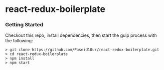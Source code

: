 # react-redux-boilerplate

### Getting Started

Checkout this repo, install dependencies, then start the gulp process with the following:

```
> git clone https://github.com/Poseid10ur/react-redux-boilerplate.git
> cd react-redux-boilerplate
> npm install
> npm start
```
